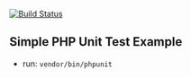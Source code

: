 [![Build Status](https://travis-ci.org/johnlreyes/SimplePhpUnitExample.svg?branch=master)](https://travis-ci.org/johnlreyes/SimplePhpUnitExample)


## Simple PHP Unit Test Example

* run: `vendor/bin/phpunit`
